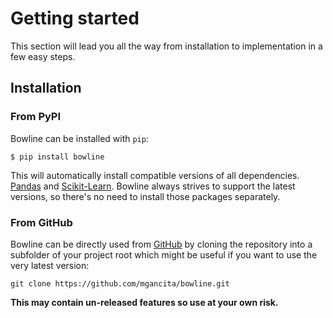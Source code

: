 # Getting started

This section will lead you all the way from installation to implementation in a few easy steps.

## Installation
### From PyPI

Bowline can be installed with `pip`:
```
$ pip install bowline
```
This will automatically install compatible versions of all dependencies. [Pandas](https://github.com/pandas-dev/pandas) and [Scikit-Learn](https://github.com/scikit-learn/scikit-learn). Bowline always strives to support the latest versions, so there's no need to install those packages separately.

### From GitHub
Bowline can be directly used from [GitHub](https://github.com/mgancita/bowline) by cloning the repository into a subfolder of your project root which might be useful if you want to use the very latest version:
```
git clone https://github.com/mgancita/bowline.git
```

**This may contain un-released features so use at your own risk.**
